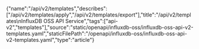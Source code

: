 {"name":"/api/v2/templates","describes":["/api/v2/templates/apply","/api/v2/templates/export"],"title":"/api/v2/templates\nInfluxDB OSS API Service","tags":["api-v2","templates"],"source":"static/openapi/influxdb-oss/influxdb-oss-api-v2-templates.yaml","staticFilePath":"/openapi/influxdb-oss/influxdb-oss-api-v2-templates.yaml","type":"article"}
